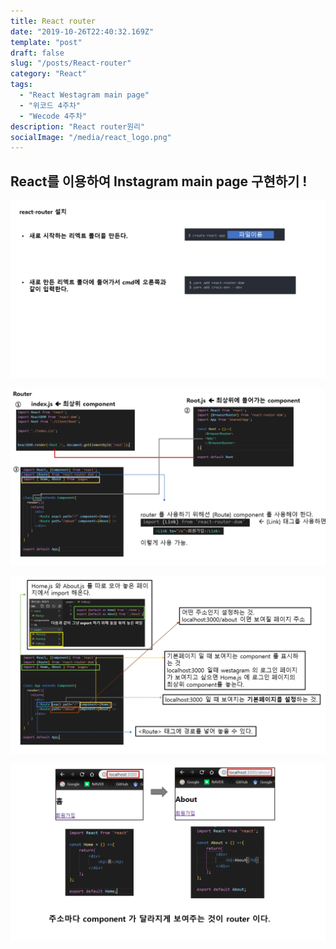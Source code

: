 ```yaml
---
title: React router
date: "2019-10-26T22:40:32.169Z"
template: "post"
draft: false
slug: "/posts/React-router"
category: "React"
tags:
  - "React Westagram main page"
  - "위코드 4주차"
  - "Wecode 4주차"
description: "React router원리"
socialImage: "/media/react_logo.png"
---
```


## React를 이용하여 Instagram main page 구현하기 !

​![](/media/React/router1.PNG)

![](/media/React/router2.PNG)

![](/media/React/router3.PNG)

![](/media/React/router4.PNG)
